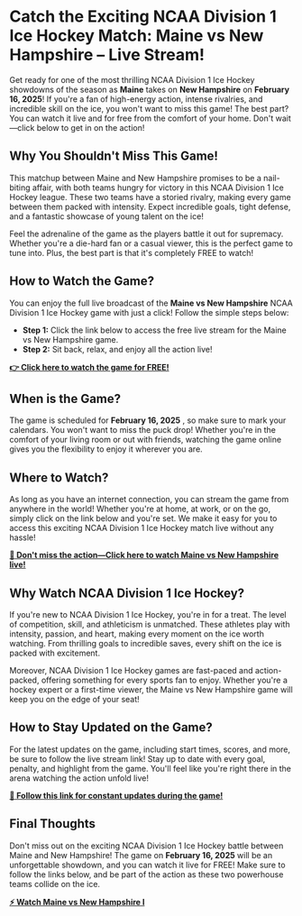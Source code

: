 # Catch the Exciting NCAA Division 1 Ice Hockey Match: Maine vs New Hampshire – Live Stream!

Get ready for one of the most thrilling NCAA Division 1 Ice Hockey showdowns of the season as **Maine** takes on **New Hampshire** on **February 16, 2025**! If you're a fan of high-energy action, intense rivalries, and incredible skill on the ice, you won't want to miss this game! The best part? You can watch it live and for free from the comfort of your home. Don't wait—click below to get in on the action!

## Why You Shouldn't Miss This Game!

This matchup between Maine and New Hampshire promises to be a nail-biting affair, with both teams hungry for victory in this NCAA Division 1 Ice Hockey league. These two teams have a storied rivalry, making every game between them packed with intensity. Expect incredible goals, tight defense, and a fantastic showcase of young talent on the ice!

Feel the adrenaline of the game as the players battle it out for supremacy. Whether you're a die-hard fan or a casual viewer, this is the perfect game to tune into. Plus, the best part is that it's completely FREE to watch!

## How to Watch the Game?

You can enjoy the full live broadcast of the **Maine vs New Hampshire** NCAA Division 1 Ice Hockey game with just a click! Follow the simple steps below:

- **Step 1:** Click the link below to access the free live stream for the Maine vs New Hampshire game.
- **Step 2:** Sit back, relax, and enjoy all the action live!

[**👉 Click here to watch the game for FREE!**](https://tinyurl.com/livestreamfreeo?st=Maine+vs+New+Hampshire&si=ghc)

## When is the Game?

The game is scheduled for **February 16, 2025** , so make sure to mark your calendars. You won't want to miss the puck drop! Whether you're in the comfort of your living room or out with friends, watching the game online gives you the flexibility to enjoy it wherever you are.

## Where to Watch?

As long as you have an internet connection, you can stream the game from anywhere in the world! Whether you're at home, at work, or on the go, simply click on the link below and you're set. We make it easy for you to access this exciting NCAA Division 1 Ice Hockey match live without any hassle!

[**🔴 Don't miss the action—Click here to watch Maine vs New Hampshire live!**](https://tinyurl.com/livestreamfreeo?st=Maine+vs+New+Hampshire&si=ghc)

## Why Watch NCAA Division 1 Ice Hockey?

If you're new to NCAA Division 1 Ice Hockey, you're in for a treat. The level of competition, skill, and athleticism is unmatched. These athletes play with intensity, passion, and heart, making every moment on the ice worth watching. From thrilling goals to incredible saves, every shift on the ice is packed with excitement.

Moreover, NCAA Division 1 Ice Hockey games are fast-paced and action-packed, offering something for every sports fan to enjoy. Whether you're a hockey expert or a first-time viewer, the Maine vs New Hampshire game will keep you on the edge of your seat!

## How to Stay Updated on the Game?

For the latest updates on the game, including start times, scores, and more, be sure to follow the live stream link! Stay up to date with every goal, penalty, and highlight from the game. You'll feel like you're right there in the arena watching the action unfold live!

[**🔵 Follow this link for constant updates during the game!**](https://tinyurl.com/livestreamfreeo?st=Maine+vs+New+Hampshire&si=ghc)

## Final Thoughts

Don't miss out on the exciting NCAA Division 1 Ice Hockey battle between Maine and New Hampshire! The game on **February 16, 2025** will be an unforgettable showdown, and you can watch it live for FREE! Make sure to follow the links below, and be part of the action as these two powerhouse teams collide on the ice.

[**⚡ Watch Maine vs New Hampshire l**](https://tinyurl.com/livestreamfreeo?st=Maine+vs+New+Hampshire&si=ghc)
